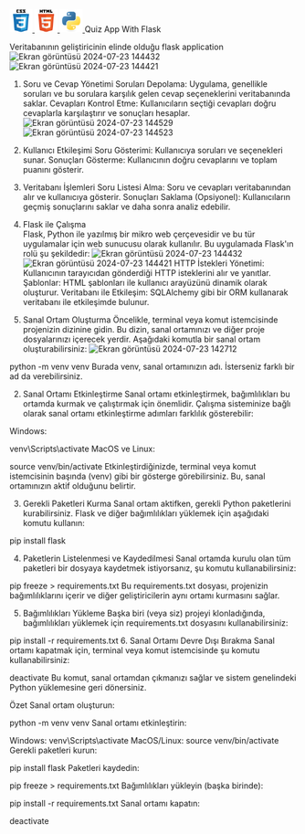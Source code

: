   <a href="https://www.w3schools.com/css/" target="_blank" rel="noreferrer"> 
      <img src="https://raw.githubusercontent.com/devicons/devicon/master/icons/css3/css3-original-wordmark.svg" alt="css3" width="40" height="40"/> 
   </a> 
   <a href="https://www.w3.org/html/" target="_blank" rel="noreferrer"> 
        <img src="https://raw.githubusercontent.com/devicons/devicon/master/icons/html5/html5-original-wordmark.svg" alt="html5" width="40" height="40"/> 
   </a> 
   <a href="https://www.python.org" target="_blank" rel="noreferrer"> 
        <img src="https://raw.githubusercontent.com/devicons/devicon/master/icons/python/python-original.svg" alt="python" width="40" height="40"/> 
    </a> 
Quiz App With Flask

Veritabanının geliştiricinin elinde olduğu flask application
    ![Ekran görüntüsü 2024-07-23 144432](https://github.com/user-attachments/assets/bbc520ca-3d2b-41ce-bfc0-e739b492f78d)
    ![Ekran görüntüsü 2024-07-23 144421](https://github.com/user-attachments/assets/f0275327-8d6c-42d4-bca3-9837ded49f7f)

1. Soru ve Cevap Yönetimi
Soruları Depolama: Uygulama, genellikle soruları ve bu sorulara karşılık gelen cevap seçeneklerini veritabanında saklar.
Cevapları Kontrol Etme: Kullanıcıların seçtiği cevapları doğru cevaplarla karşılaştırır ve sonuçları hesaplar. <br>
![Ekran görüntüsü 2024-07-23 144529](https://github.com/user-attachments/assets/c753b809-628a-417d-9abf-9294cab3faa2)
![Ekran görüntüsü 2024-07-23 144523](https://github.com/user-attachments/assets/42e576de-02a5-44ac-a9bd-a44eab258bd6)
3. Kullanıcı Etkileşimi
Soru Gösterimi: Kullanıcıya soruları ve seçenekleri sunar.
Sonuçları Gösterme: Kullanıcının doğru cevaplarını ve toplam puanını gösterir.
5. Veritabanı İşlemleri
Soru Listesi Alma: Soru ve cevapları veritabanından alır ve kullanıcıya gösterir.
Sonuçları Saklama (Opsiyonel): Kullanıcıların geçmiş sonuçlarını saklar ve daha sonra analiz edebilir.
7. Flask ile Çalışma<br>
Flask, Python ile yazılmış bir mikro web çerçevesidir ve bu tür uygulamalar için web sunucusu olarak kullanılır. Bu uygulamada Flask'ın rolü şu şekildedir:
![Ekran görüntüsü 2024-07-23 144432](https://github.com/user-attachments/assets/bbc520ca-3d2b-41ce-bfc0-e739b492f78d)
![Ekran görüntüsü 2024-07-23 144421](https://github.com/user-attachments/assets/f0275327-8d6c-42d4-bca3-9837ded49f7f)
HTTP İstekleri Yönetimi: Kullanıcının tarayıcıdan gönderdiği HTTP isteklerini alır ve yanıtlar.
Şablonlar: HTML şablonları ile kullanıcı arayüzünü dinamik olarak oluşturur.
Veritabanı ile Etkileşim: SQLAlchemy gibi bir ORM kullanarak veritabanı ile etkileşimde bulunur.

1. Sanal Ortam Oluşturma
Öncelikle, terminal veya komut istemcisinde projenizin dizinine gidin. Bu dizin, sanal ortamınızı ve diğer proje dosyalarınızı içerecek yerdir. Aşağıdaki komutla bir sanal ortam oluşturabilirsiniz:
![Ekran görüntüsü 2024-07-23 142712](https://github.com/user-attachments/assets/02b0e9c1-b7d2-4218-9d75-87eca13d3c01)


python -m venv venv
Burada venv, sanal ortamınızın adı. İsterseniz farklı bir ad da verebilirsiniz.

2. Sanal Ortamı Etkinleştirme
Sanal ortamı etkinleştirmek, bağımlılıkları bu ortamda kurmak ve çalıştırmak için önemlidir. Çalışma sisteminize bağlı olarak sanal ortamı etkinleştirme adımları farklılık gösterebilir:

Windows:


venv\Scripts\activate
MacOS ve Linux:


source venv/bin/activate
Etkinleştirdiğinizde, terminal veya komut istemcisinin başında (venv) gibi bir gösterge görebilirsiniz. Bu, sanal ortamınızın aktif olduğunu belirtir.

3. Gerekli Paketleri Kurma
Sanal ortam aktifken, gerekli Python paketlerini kurabilirsiniz. Flask ve diğer bağımlılıkları yüklemek için aşağıdaki komutu kullanın:


pip install flask

4. Paketlerin Listelenmesi ve Kaydedilmesi
Sanal ortamda kurulu olan tüm paketleri bir dosyaya kaydetmek istiyorsanız, şu komutu kullanabilirsiniz:


pip freeze > requirements.txt
Bu requirements.txt dosyası, projenizin bağımlılıklarını içerir ve diğer geliştiricilerin aynı ortamı kurmasını sağlar.

5. Bağımlılıkları Yükleme
Başka biri (veya siz) projeyi klonladığında, bağımlılıkları yüklemek için requirements.txt dosyasını kullanabilirsiniz:


pip install -r requirements.txt
6. Sanal Ortamı Devre Dışı Bırakma
Sanal ortamı kapatmak için, terminal veya komut istemcisinde şu komutu kullanabilirsiniz:


deactivate
Bu komut, sanal ortamdan çıkmanızı sağlar ve sistem genelindeki Python yüklemesine geri dönersiniz.

Özet
Sanal ortam oluşturun:


python -m venv venv
Sanal ortamı etkinleştirin:

Windows: venv\Scripts\activate
MacOS/Linux: source venv/bin/activate
Gerekli paketleri kurun:


pip install flask
Paketleri kaydedin:


pip freeze > requirements.txt
Bağımlılıkları yükleyin (başka birinde):


pip install -r requirements.txt
Sanal ortamı kapatın:


deactivate
